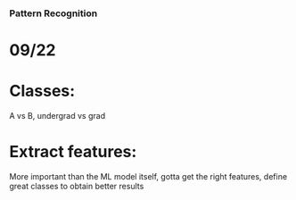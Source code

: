 ### Pattern Recognition ###

# 09/22 #

# Classes: 

A vs B, undergrad vs grad

# Extract features:

More important than the ML model itself, gotta get the right features, define great classes to obtain better results

